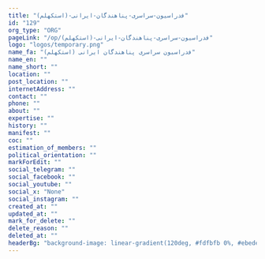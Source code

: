 ```yaml
---
title: "فدراسیون-سراسری-پناهندگان-ایرانی-(استکهلم)"
id: "129"
org_type: "ORG"
pageLink: "/op/فدراسیون-سراسری-پناهندگان-ایرانی-(استکهلم)"
logo: "logos/temporary.png"
name_fa: "فدراسیون سراسری پناهندگان ایرانی (استکهلم)"
name_en: ""
name_short: ""
location: ""
post_location: ""
internetAddress: ""
contact: ""
phone: ""
about: ""
expertise: ""
history: ""
manifest: ""
coc: ""
estimation_of_members: ""
political_orientation: ""
markForEdit: ""
social_telegram: ""
social_facebook: ""
social_youtube: ""
social_x: "None"
social_instagram: ""
created_at: ""
updated_at: ""
mark_for_delete: ""
delete_reason: ""
deleted_at: ""
headerBg: "background-image: linear-gradient(120deg, #fdfbfb 0%, #ebedee 100%);"
---
```


